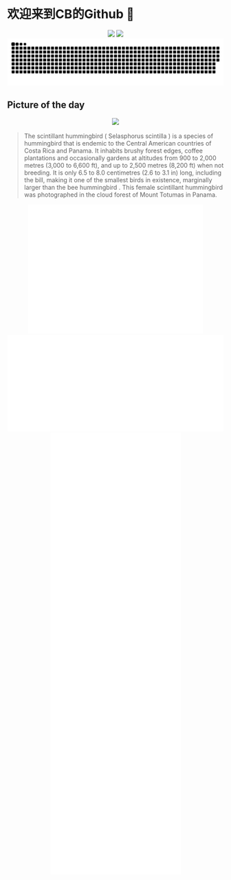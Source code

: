 
# 欢迎来到CB的Github 👋

<div align="center">
  <img height="137px" src="https://github-readme-stats.vercel.app/api?username=SuperCB&show_icons=true&theme=radical" />
  <img height="137px" src="https://github-readme-stats.vercel.app/api/top-langs/?username=SuperCB&hide_title=true&hide_border=true&layout=compact&langs_count=6&text_color=000&icon_color=fff" />
</div>


<div align="center">
    <img src="./contribution-snake/github-contribution-grid-snake.svg" />
</div>



## Picture of the day
<div align="center">
  <img width=400px src="https://upload.wikimedia.org/wikipedia/commons/thumb/9/94/Scintillant_hummingbird_%28Selasphorus_scintilla%29_female_in_flight_1.jpg/750px-Scintillant_hummingbird_%28Selasphorus_scintilla%29_female_in_flight_1.jpg" />
</div>

>The  scintillant hummingbird  ( Selasphorus scintilla ) is a species of  hummingbird  that is  endemic  to the Central American countries of Costa Rica and Panama. It inhabits brushy forest edges, coffee plantations and occasionally gardens at altitudes from 900 to 2,000 metres (3,000 to 6,600 ft), and up to 2,500 metres (8,200 ft) when not breeding. It is only 6.5 to 8.0 centimetres (2.6 to 3.1 in) long, including the bill, making it one of the smallest birds in existence, marginally larger than the  bee hummingbird . This female scintillant hummingbird was photographed in the  cloud forest  of Mount Totumas in Panama.



<div align="center">
  <img height="300px" src="base_metrics.svg" />
  <img  src="metrics.plugin.calendar.full.svg" />
</div>


<div align="center">
  <img  src="plugin_metrics.svg" /> 
</div>
